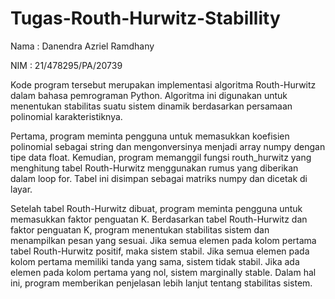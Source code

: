 # Tugas-Routh-Hurwitz-Stabillity
Nama : Danendra Azriel Ramdhany

NIM : 21/478295/PA/20739

Kode program tersebut merupakan implementasi algoritma Routh-Hurwitz dalam bahasa pemrograman Python. Algoritma ini digunakan untuk menentukan stabilitas suatu sistem dinamik berdasarkan persamaan polinomial karakteristiknya.

Pertama, program meminta pengguna untuk memasukkan koefisien polinomial sebagai string dan mengonversinya menjadi array numpy dengan tipe data float. Kemudian, program memanggil fungsi routh_hurwitz yang menghitung tabel Routh-Hurwitz menggunakan rumus yang diberikan dalam loop for. Tabel ini disimpan sebagai matriks numpy dan dicetak di layar.

Setelah tabel Routh-Hurwitz dibuat, program meminta pengguna untuk memasukkan faktor penguatan K. Berdasarkan tabel Routh-Hurwitz dan faktor penguatan K, program menentukan stabilitas sistem dan menampilkan pesan yang sesuai. Jika semua elemen pada kolom pertama tabel Routh-Hurwitz positif, maka sistem stabil. Jika semua elemen pada kolom pertama memiliki tanda yang sama, sistem tidak stabil. Jika ada elemen pada kolom pertama yang nol, sistem marginally stable. Dalam hal ini, program memberikan penjelasan lebih lanjut tentang stabilitas sistem.
